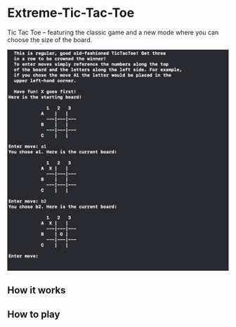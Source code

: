 # Extreme-Tic-Tac-Toe
Tic Tac Toe – featuring the classic game and a new mode where you can choose the size of the board.

![](/tictactoe-images/classic.png)

## How it works

## How to play
